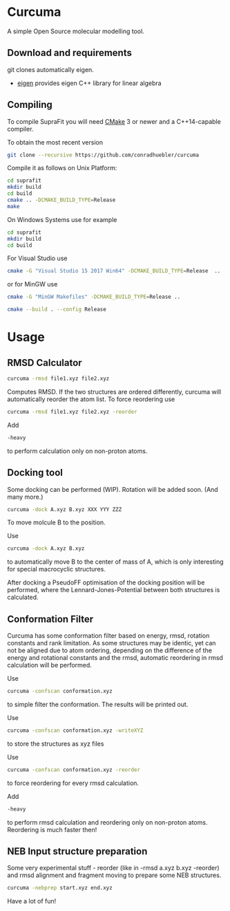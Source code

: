 # Curcuma

A simple Open Source molecular modelling tool.

## Download and requirements
git clones automatically eigen.
- [eigen](https://gitlab.com/libeigen/eigen) provides eigen C++ library for linear algebra

## Compiling
To compile SupraFit you will need [CMake](https://cmake.org/download/) 3 or newer and a C++14-capable compiler.

To obtain the most recent version
```sh
git clone --recursive https://github.com/conradhuebler/curcuma
```

Compile it as follows on Unix Platform:
```sh
cd suprafit
mkdir build
cd build
cmake .. -DCMAKE_BUILD_TYPE=Release
make
```

On Windows Systems use for example
```sh
cd suprafit
mkdir build
cd build
```
For Visual Studio use
```sh
cmake -G "Visual Studio 15 2017 Win64" -DCMAKE_BUILD_TYPE=Release  ..
```

or for MinGW use

```sh
cmake -G "MinGW Makefiles" -DCMAKE_BUILD_TYPE=Release ..
```

```sh
cmake --build . --config Release
```

# Usage

## RMSD Calculator
```sh
curcuma -rmsd file1.xyz file2.xyz
```
Computes RMSD. If the two structures are ordered differently, curcuma will automatically reorder the atom list. To force reordering use
```sh
curcuma -rmsd file1.xyz file2.xyz -reorder
```

Add
```sh
-heavy
```
to perform calculation only on non-proton atoms.

## Docking tool
Some docking can be performed (WIP). Rotation will be added soon. (And many more.)

```sh
curcuma -dock A.xyz B.xyz XXX YYY ZZZ
```
To move molcule B to the position.

Use
```sh
curcuma -dock A.xyz B.xyz
```
to automatically move B to the center of mass of A, which is only interesting for special macrocyclic structures.

After docking a PseudoFF optimisation of the docking position will be performed, where the Lennard-Jones-Potential between both structures is calculated.

## Conformation Filter
Curcuma has some conformation filter based on energy, rmsd, rotation constants and rank limitation. As some structures may be identic, yet can not be aligned due to atom ordering, depending on the difference of the energy and rotational constants and the rmsd, automatic reordering in rmsd calculation will be performed.

Use
```sh
curcuma -confscan conformation.xyz
```
to simple filter the conformation. The results will be printed out.

Use
```sh
curcuma -confscan conformation.xyz -writeXYZ
```
to store the structures as xyz files

Use
```sh
curcuma -confscan conformation.xyz -reorder
```
to force reordering for every rmsd calculation.

Add
```sh
-heavy
```
to perform rmsd calculation and reordering only on non-proton atoms. Reordering is much faster then!


## NEB Input structure preparation
Some very experimental stuff - reorder (like in -rmsd a.xyz b.xyz -reorder) and rmsd alignment and fragment moving to prepare some NEB structures.

```sh
curcuma -nebprep start.xyz end.xyz
```



Have a lot of fun!
